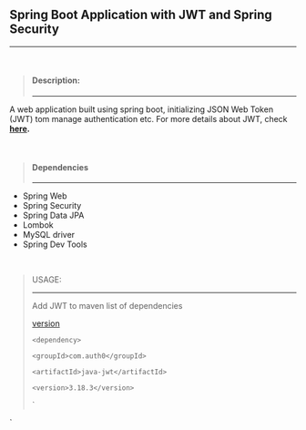 ## Spring Boot Application with JWT and Spring Security
****
&nbsp;


> #### Description:
> ****
A web application built using spring boot, initializing JSON Web Token (JWT)
tom manage authentication etc. For more details about JWT, check **[here](https://jwt.io/introduction).**
<br>

&nbsp;

> #### Dependencies
> ****
>
- Spring Web 
- Spring Security
- Spring Data JPA
- Lombok
- MySQL driver
- Spring Dev Tools

&nbsp;
> USAGE:
> ****
> 
> Add JWT to maven list of dependencies
> 
>  [version](https://mvnrepository.com/artifact/com.auth0/java-jwt)
> 
>`
> <dependency>
> `
> 
> `
> <groupId>com.auth0</groupId> 
> `
> 
> `
> <artifactId>java-jwt</artifactId>
> `
> 
> `
    <version>3.18.3</version>
> `
> 
> `
</dependency>
`



